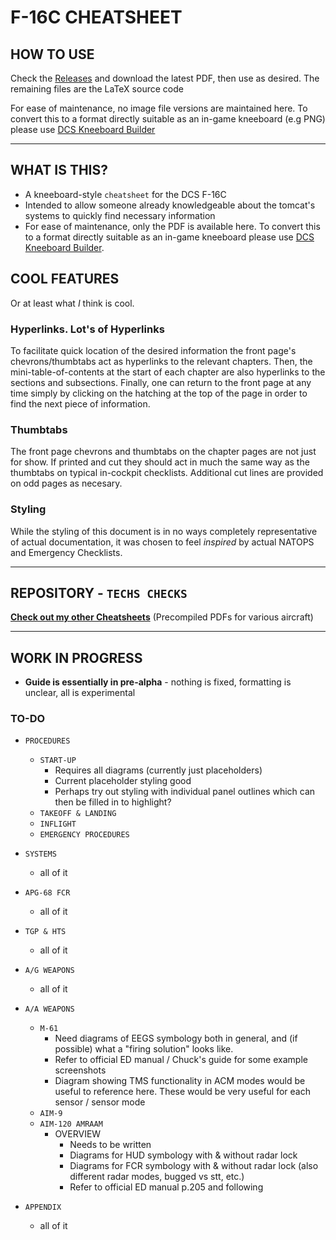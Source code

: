 # F-16C CHEATSHEET

## HOW TO USE

Check the [Releases](https://github.com/Techneatium/F16_CheatSheet/releases) and download the latest PDF, then use as desired. The remaining files are the LaTeX source code

For ease of maintenance, no image file versions are maintained here. To convert this to a format directly suitable as an in-game kneeboard (e.g PNG) please use [DCS Kneeboard Builder](https://dcskneeboardbuilder.com/)

***

## WHAT IS THIS?

- A kneeboard-style `cheatsheet` for the DCS F-16C
- Intended to allow someone already knowledgeable about the tomcat's systems to quickly find necessary information
- For ease of maintenance, only the PDF is available here. To convert this to a format directly suitable as an in-game kneeboard please use [DCS Kneeboard Builder](https://dcskneeboardbuilder.com/).

## COOL FEATURES

Or at least what *I* think is cool.

### Hyperlinks. Lot's of Hyperlinks

To facilitate quick location of the desired information the front page's chevrons/thumbtabs act as hyperlinks to the relevant chapters. Then, the mini-table-of-contents at the start of each chapter are also hyperlinks to the sections and subsections. Finally, one can return to the front page at any time simply by clicking on the hatching at the top of the page in order to find the next piece of information.

### Thumbtabs

The front page chevrons and thumbtabs on the chapter pages are not just for show. If printed and cut they should act in much the same way as the thumbtabs on typical in-cockpit checklists. Additional cut lines are provided on odd pages as necesary.

### Styling

While the styling of this document is in no ways completely representative of actual documentation, it was chosen to feel *inspired* by actual NATOPS and Emergency Checklists.

***

## REPOSITORY - `TECHS CHECKS`

[**Check out my other Cheatsheets**](https://github.com/Techneatium/Techs-Checks) (Precompiled PDFs for various aircraft)

***

## WORK IN PROGRESS

- **Guide is essentially in pre-alpha** - nothing is fixed, formatting is unclear, all is experimental
  
### TO-DO

- `PROCEDURES`
  - `START-UP`
    - Requires all diagrams (currently just placeholders)
    - Current placeholder styling good
    - Perhaps try out styling with individual panel outlines which can then be filled in to highlight?
  - `TAKEOFF & LANDING`
  - `INFLIGHT`
  - `EMERGENCY PROCEDURES`

- `SYSTEMS`
  - all of it

- `APG-68 FCR`
  - all of it

- `TGP & HTS`
  - all of it

- `A/G WEAPONS`
  - all of it

- `A/A WEAPONS`
  - `M-61`
    - Need diagrams of EEGS symbology both in general, and (if possible) what a "firing solution" looks like.
    - Refer to official ED manual / Chuck's guide for some example screenshots
    - Diagram showing TMS functionality in ACM modes would be useful to reference here. These would be very useful for each sensor / sensor mode
  - `AIM-9`
  - `AIM-120 AMRAAM`
    - OVERVIEW
      - Needs to be written
      - Diagrams for HUD symbology with & without radar lock
      - Diagrams for FCR symbology with & without radar lock (also different radar modes, bugged vs stt, etc.)
      - Refer to official ED manual p.205 and following

- `APPENDIX`
  - all of it
